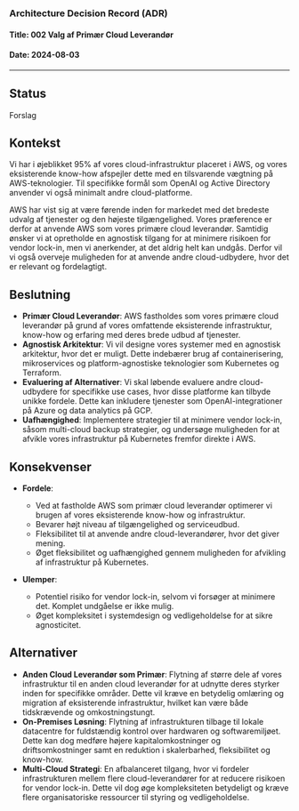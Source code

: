 ### Architecture Decision Record (ADR)

#### Title: 002 Valg af Primær Cloud Leverandør

#### Date: 2024-08-03

---

## Status

Forslag

## Kontekst

Vi har i øjeblikket 95% af vores cloud-infrastruktur placeret i AWS, og vores eksisterende know-how afspejler dette med en tilsvarende vægtning på AWS-teknologier. Til specifikke formål som OpenAI og Active Directory anvender vi også minimalt andre cloud-platforme.

AWS har vist sig at være førende inden for markedet med det bredeste udvalg af tjenester og den højeste tilgængelighed. Vores præference er derfor at anvende AWS som vores primære cloud leverandør. Samtidig ønsker vi at opretholde en agnostisk tilgang for at minimere risikoen for vendor lock-in, men vi anerkender, at det aldrig helt kan undgås. Derfor vil vi også overveje muligheden for at anvende andre cloud-udbydere, hvor det er relevant og fordelagtigt.

## Beslutning

- **Primær Cloud Leverandør**: AWS fastholdes som vores primære cloud leverandør på grund af vores omfattende eksisterende infrastruktur, know-how og erfaring med deres brede udbud af tjenester.
- **Agnostisk Arkitektur**: Vi vil designe vores systemer med en agnostisk arkitektur, hvor det er muligt. Dette indebærer brug af containerisering, mikroservices og platform-agnostiske teknologier som Kubernetes og Terraform.
- **Evaluering af Alternativer**: Vi skal løbende evaluere andre cloud-udbydere for specifikke use cases, hvor disse platforme kan tilbyde unikke fordele. Dette kan inkludere tjenester som OpenAI-integrationer på Azure og data analytics på GCP.
- **Uafhængighed**: Implementere strategier til at minimere vendor lock-in, såsom multi-cloud backup strategier, og undersøge muligheden for at afvikle vores infrastruktur på Kubernetes fremfor direkte i AWS.

## Konsekvenser

- **Fordele**:
    - Ved at fastholde AWS som primær cloud leverandør optimerer vi brugen af vores eksisterende know-how og infrastruktur.
    - Bevarer højt niveau af tilgængelighed og serviceudbud.
    - Fleksibilitet til at anvende andre cloud-leverandører, hvor det giver mening.
    - Øget fleksibilitet og uafhængighed gennem muligheden for afvikling af infrastruktur på Kubernetes.

- **Ulemper**:
    - Potentiel risiko for vendor lock-in, selvom vi forsøger at minimere det. Komplet undgåelse er ikke mulig.
    - Øget kompleksitet i systemdesign og vedligeholdelse for at sikre agnosticitet.

## Alternativer

- **Anden Cloud Leverandør som Primær**: Flytning af større dele af vores infrastruktur til en anden cloud leverandør for at udnytte deres styrker inden for specifikke områder. Dette vil kræve en betydelig omlæring og migration af eksisterende infrastruktur, hvilket kan være både tidskrævende og omkostningstungt.
- **On-Premises Løsning**: Flytning af infrastrukturen tilbage til lokale datacentre for fuldstændig kontrol over hardwaren og softwaremiljøet. Dette kan dog medføre højere kapitalomkostninger og driftsomkostninger samt en reduktion i skalerbarhed, fleksibilitet og know-how.
- **Multi-Cloud Strategi**: En afbalanceret tilgang, hvor vi fordeler infrastrukturen mellem flere cloud-leverandører for at reducere risikoen for vendor lock-in. Dette vil dog øge kompleksiteten betydeligt og kræve flere organisatoriske ressourcer til styring og vedligeholdelse.
